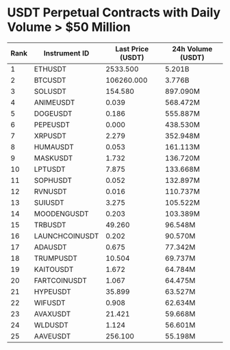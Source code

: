 # USDT Perpetual Contracts with Daily Volume > $50 Million

| Rank | Instrument ID | Last Price (USDT) | 24h Volume (USDT) |
|------|---------------|-------------------|-------------------|
| 1 | ETHUSDT | 2533.500 | 5.201B |
| 2 | BTCUSDT | 106260.000 | 3.776B |
| 3 | SOLUSDT | 154.580 | 897.090M |
| 4 | ANIMEUSDT | 0.039 | 568.472M |
| 5 | DOGEUSDT | 0.186 | 555.887M |
| 6 | PEPEUSDT | 0.000 | 438.530M |
| 7 | XRPUSDT | 2.279 | 352.948M |
| 8 | HUMAUSDT | 0.053 | 161.113M |
| 9 | MASKUSDT | 1.732 | 136.720M |
| 10 | LPTUSDT | 7.875 | 133.668M |
| 11 | SOPHUSDT | 0.052 | 132.897M |
| 12 | RVNUSDT | 0.016 | 110.737M |
| 13 | SUIUSDT | 3.275 | 105.522M |
| 14 | MOODENGUSDT | 0.203 | 103.389M |
| 15 | TRBUSDT | 49.260 | 96.548M |
| 16 | LAUNCHCOINUSDT | 0.202 | 90.570M |
| 17 | ADAUSDT | 0.675 | 77.342M |
| 18 | TRUMPUSDT | 10.504 | 69.737M |
| 19 | KAITOUSDT | 1.672 | 64.784M |
| 20 | FARTCOINUSDT | 1.067 | 64.475M |
| 21 | HYPEUSDT | 35.899 | 63.527M |
| 22 | WIFUSDT | 0.908 | 62.634M |
| 23 | AVAXUSDT | 21.421 | 59.668M |
| 24 | WLDUSDT | 1.124 | 56.601M |
| 25 | AAVEUSDT | 256.100 | 55.198M |
